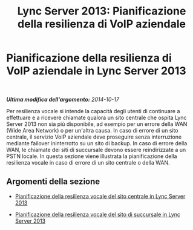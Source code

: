 ﻿---
title: 'Lync Server 2013: Pianificazione della resilienza di VoIP aziendale'
TOCTitle: Pianificazione della resilienza di VoIP aziendale
ms:assetid: ca116700-1055-4ca5-9b87-4c7f380c3655
ms:mtpsurl: https://technet.microsoft.com/it-it/library/Gg398840(v=OCS.15)
ms:contentKeyID: 49301981
ms.date: 08/24/2015
mtps_version: v=OCS.15
ms.translationtype: HT
---

# Pianificazione della resilienza di VoIP aziendale in Lync Server 2013

 

_**Ultima modifica dell'argomento:** 2014-10-17_

Per resilienza vocale si intende la capacità degli utenti di continuare a effettuare e a ricevere chiamate qualora un sito centrale che ospita Lync Server 2013 non sia più disponibile, ad esempio per un errore della WAN (Wide Area Network) o per un'altra causa. In caso di errore di un sito centrale, il servizio VoIP aziendale deve proseguire senza interruzione mediante failover ininterrotto su un sito di backup. In caso di errore della WAN, le chiamate dei siti di succursale devono essere reindirizzate a un PSTN locale. In questa sezione viene illustrata la pianificazione della resilienza vocale in caso di errore di un sito centrale o della WAN.

## Argomenti della sezione

  - [Pianificazione della resilienza vocale del sito centrale in Lync Server 2013](lync-server-2013-planning-for-central-site-voice-resiliency.md)

  - [Pianificazione della resilienza vocale del sito di succursale in Lync Server 2013](lync-server-2013-planning-for-branch-site-voice-resiliency.md)

